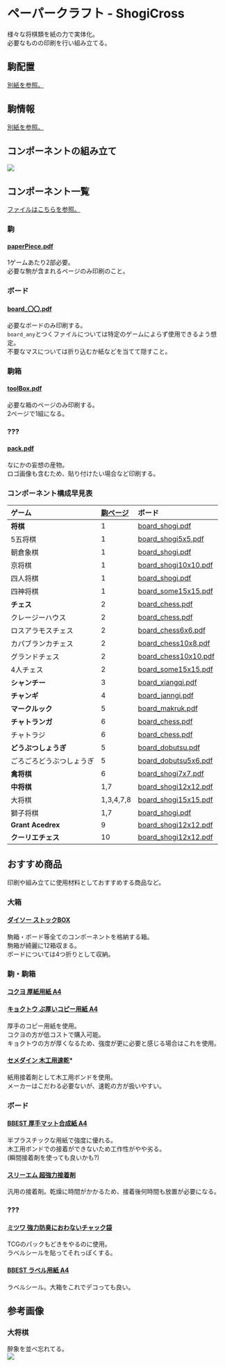 # ペーパークラフト - ShogiCross
様々な将棋類を紙の力で実体化。  
必要なものの印刷を行い組み立てる。

## 駒配置
[別紙を参照。](../doc/positions/README.md)

## 駒情報
[別紙を参照。](../doc/pieces/README.md)

## コンポーネントの組み立て
![](img/making.png)

## コンポーネント一覧
[ファイルはこちらを参照。](dist/)

### 駒
#### [paperPiece.pdf](dist/paperPiece.pdf)
1ゲームあたり2部必要。  
必要な駒が含まれるページのみ印刷のこと。

### ボード
#### [board_〇〇.pdf](#コンポーネント構成早見表)
必要なボードのみ印刷する。  
`board_any`とつくファイルについては特定のゲームによらず使用できるよう想定。  
不要なマスについては折り込むか紙などを当てて隠すこと。

### 駒箱
#### [toolBox.pdf](dist/toolBox.pdf)
必要な箱のページのみ印刷する。  
2ページで1組になる。

### ???
#### [pack.pdf](dist/pack.pdf)
なにかの妄想の産物。  
ロゴ画像も含むため、貼り付けたい場合など印刷する。

### コンポーネント構成早見表

|ゲーム                  |[駒ページ](dist/paperPiece.pdf)| ボード
|:-----------------------|:---------|:--------------------
|**将棋**                |1         |[board_shogi.pdf](dist//board_shogi.pdf)
|5五将棋                 |1         |[board_shogi5x5.pdf](dist/board_shogi5x5.pdf)
|朝倉象棋                |1         |[board_shogi.pdf](dist/board_shogi.pdf)
|京将棋                  |1         |[board_shogi10x10.pdf](dist/board_shogi10x10.pdf)
|四人将棋                |1         |[board_shogi.pdf](dist/board_shogi.pdf)
|四神将棋                |1         |[board_some15x15.pdf](dist/board_some15x15.pdf)
|**チェス**              |2         |[board_chess.pdf](dist/board_chess.pdf)
|クレージーハウス        |2         |[board_chess.pdf](dist/board_chess.pdf)
|ロスアラモスチェス      |2         |[board_chess6x6.pdf](dist/board_chess6x6.pdf)
|カパブランカチェス      |2         |[board_chess10x8.pdf](dist/board_chess10x8.pdf)
|グランドチェス          |2         |[board_chess10x10.pdf](dist/board_chess10x10.pdf)
|4人チェス               |2         |[board_some15x15.pdf](dist/board_some15x15.pdf)
|**シャンチー**          |3         |[board_xiangqi.pdf](dist/board_xiangqi.pdf)
|**チャンギ**            |4         |[board_janngi.pdf](dist/board_janngi.pdf)
|**マークルック**        |5         |[board_makruk.pdf](dist/board_makruk.pdf)
|**チャトランガ**        |6         |[board_chess.pdf](dist/board_chess.pdf)
|チャトラジ              |6         |[board_chess.pdf](dist/board_chess.pdf)
|**どうぶつしょうぎ**    |5         |[board_dobutsu.pdf](dist/board_dobutsu.pdf)
|ごろごろどうぶつしょうぎ|5         |[board_dobutsu5x6.pdf](dist/board_dobutsu5x6.pdf)
|**禽将棋**              |6         |[board_shogi7x7.pdf](dist/board_shogi7x7.pdf)
|**中将棋**              |1,7       |[board_shogi12x12.pdf](dist/board_shogi12x12.pdf)
|大将棋                  |1,3,4,7,8 |[board_shogi15x15.pdf](dist/board_shogi15x15.pdf)
|獅子将棋                |1,7       |[board_shogi.pdf](dist/board_shogi.pdf)
|**Grant Acedrex**       |9         |[board_shogi12x12.pdf](dist/board_shogi12x12.pdf)
|**クーリエチェス**      |10        |[board_shogi12x12.pdf](dist/board_shogi12x12.pdf)

## おすすめ商品
印刷や組み立てに使用材料としておすすめする商品など。

### 大箱
#### [ダイソー ストックBOX](https://jp.daisonet.com/collections/storage/products/4549131121650)
駒箱・ボード等全てのコンポーネントを格納する箱。  
駒箱が綺麗に12箱収まる。  
ボードについては4つ折りとして収納。

### 駒・駒箱
#### [コクヨ 厚紙用紙 A4](https://www.amazon.co.jp/dp/B00009AJBN)
#### [キョクトウ ぶ厚いコピー用紙 A4](https://www.amazon.co.jp/dp/B00HLA4HFQ)
厚手のコピー用紙を使用。  
コクヨの方が低コストで購入可能。  
キョクトウの方が厚くなるため、強度が更に必要と感じる場合はこれを使用。

#### [セメダイン 木工用速乾](https://www.yodobashi.com/product/100000001003425270/)*
紙用接着剤として木工用ボンドを使用。  
メーカーはこだわる必要ないが、速乾の方が扱いやすい。

### ボード
#### [BBEST 厚手マット合成紙 A4](https://www.amazon.co.jp/gp/product/B0BPMCM41B/)
半プラスチックな用紙で強度に優れる。  
木工用ボンドでの接着ができないため工作性がやや劣る。  
(瞬間接着剤を使っても良いかも?)

#### [スリーエム 超強力接着剤](https://www.amazon.co.jp/gp/product/B016NNBJG6/)
汎用の接着剤。乾燥に時間がかかるため、接着後何時間も放置が必要になる。

### ???
#### [ミツワ 強力防臭におわないチャック袋](https://www.amazon.co.jp/gp/product/B09L7RLSVQ)
TCGのパックもどきをやるのに使用。  
ラベルシールを貼ってそれっぽくする。

#### [BBEST ラベル用紙 A4](https://www.amazon.co.jp/gp/product/B09BZ91LY3)
ラベルシール。大箱をこれでデコっても良い。

## 参考画像
### 大将棋
醉象を並べ忘れてる。  
![](./img/daiShogi.jpg)

